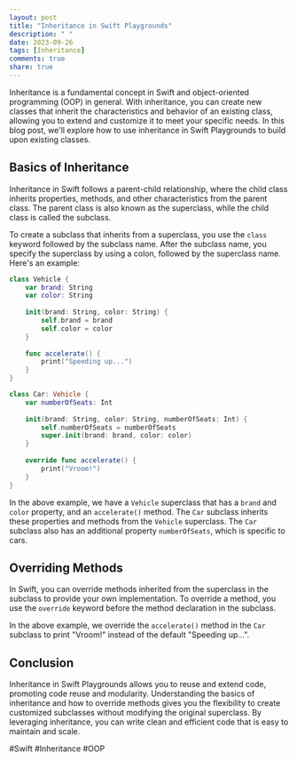```yaml
---
layout: post
title: "Inheritance in Swift Playgrounds"
description: " "
date: 2023-09-26
tags: [Inheritance]
comments: true
share: true
---
```


Inheritance is a fundamental concept in Swift and object-oriented programming (OOP) in general. With inheritance, you can create new classes that inherit the characteristics and behavior of an existing class, allowing you to extend and customize it to meet your specific needs. In this blog post, we'll explore how to use inheritance in Swift Playgrounds to build upon existing classes.

## Basics of Inheritance

Inheritance in Swift follows a parent-child relationship, where the child class inherits properties, methods, and other characteristics from the parent class. The parent class is also known as the superclass, while the child class is called the subclass.

To create a subclass that inherits from a superclass, you use the `class` keyword followed by the subclass name. After the subclass name, you specify the superclass by using a colon, followed by the superclass name. Here's an example:

```swift
class Vehicle {
    var brand: String
    var color: String
    
    init(brand: String, color: String) {
        self.brand = brand
        self.color = color
    }
    
    func accelerate() {
        print("Speeding up...")
    }
}

class Car: Vehicle {
    var numberOfSeats: Int
    
    init(brand: String, color: String, numberOfSeats: Int) {
        self.numberOfSeats = numberOfSeats
        super.init(brand: brand, color: color)
    }
    
    override func accelerate() {
        print("Vroom!")
    }
}
```

In the above example, we have a `Vehicle` superclass that has a `brand` and `color` property, and an `accelerate()` method. The `Car` subclass inherits these properties and methods from the `Vehicle` superclass. The `Car` subclass also has an additional property `numberOfSeats`, which is specific to cars.

## Overriding Methods

In Swift, you can override methods inherited from the superclass in the subclass to provide your own implementation. To override a method, you use the `override` keyword before the method declaration in the subclass.

In the above example, we override the `accelerate()` method in the `Car` subclass to print "Vroom!" instead of the default "Speeding up...".

## Conclusion

Inheritance in Swift Playgrounds allows you to reuse and extend code, promoting code reuse and modularity. Understanding the basics of inheritance and how to override methods gives you the flexibility to create customized subclasses without modifying the original superclass. By leveraging inheritance, you can write clean and efficient code that is easy to maintain and scale.

#Swift #Inheritance #OOP